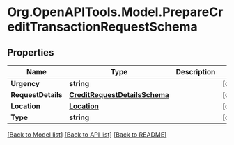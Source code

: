 
# Org.OpenAPITools.Model.PrepareCreditTransactionRequestSchema

## Properties

Name | Type | Description | Notes
------------ | ------------- | ------------- | -------------
**Urgency** | **string** |  | [optional] 
**RequestDetails** | [**CreditRequestDetailsSchema**](CreditRequestDetailsSchema.md) |  | [optional] 
**Location** | [**Location**](Location.md) |  | [optional] 
**Type** | **string** |  | [optional] 

[[Back to Model list]](../README.md#documentation-for-models)
[[Back to API list]](../README.md#documentation-for-api-endpoints)
[[Back to README]](../README.md)

